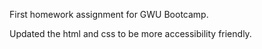 First homework assignment for GWU Bootcamp. 

Updated the html and css to be more accessibility friendly. 
